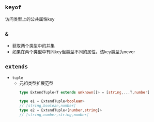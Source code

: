 ## `keyof`
访问类型上的公共属性key
## `&`
- 获取两个类型中的并集
- 如果在两个类型中有同key但类型不同的属性，该key类型为never

## `extends`

- `tuple`
	- 元祖类型扩展范型
		```typescript
		type ExtendTuple<T extends unknown[]> = [string,...T,number]

		type e1 = ExtendTuple<boolean>
		// [string,boolean,number]
		type e2 = ExtendTuple<[number,string]>
		// [string,number,string,number]
		```